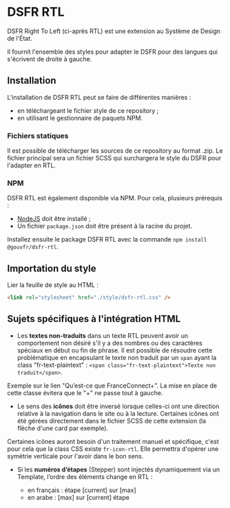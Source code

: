 # DSFR RTL

DSFR Right To Left (ci-après RTL) est une extension au Système de Design de l'État.

Il fournit l'ensemble des styles pour adapter le DSFR pour des langues qui s'écrivent de droite à gauche.

## Installation

L'installation de DSFR RTL peut se faire de différentes manières :
* en téléchargeant le fichier style de ce repository ;
* en utilisant le gestionnaire de paquets NPM.

### Fichiers statiques

Il est possible de télécharger les sources de ce repository au format .zip. Le fichier principal sera un fichier SCSS qui surchargera le style du DSFR pour l'adapter en RTL.

### NPM

DSFR RTL est également disponible via NPM. Pour cela, plusieurs prérequis :
* [NodeJS](https://nodejs.org/fr) doit être installé ;
* Un fichier `package.json` doit être présent à la racine du projet.

Installez ensuite le package DSFR RTL avec la commande `npm install @gouvfr/dsfr-rtl`.

## Importation du style

Lier la feuille de style au HTML :

```html
<link rel="stylesheet" href="./style/dsfr-rtl.css" />
```

## Sujets spécifiques à l'intégration HTML

* Les **textes non-traduits** dans un texte RTL peuvent avoir un comportement non désiré s'il y a des nombres ou des caractères spéciaux en début ou fin de phrase. Il est possible de résoudre cette problématique en encapsulant le texte non traduit par un `span` ayant la class "fr-text-plaintext" : `<span class="fr-text-plaintext">Texte non traduit</span>`.

Exemple sur le lien "Qu’est-ce que FranceConnect+". La mise en place de cette classe évitera que le "+" ne passe tout à gauche.

* Le sens des **icônes** doit être inversé lorsque celles-ci ont une direction relative à la navigation dans le site ou à la lecture. Certaines icônes ont été gérées directement dans le fichier SCSS de cette extension (la flèche d'une card par exemple).

Certaines icônes auront besoin d'un traitement manuel et spécifique, c'est pour cela que la class CSS existe `fr-icon-rtl`. Elle permettra d'opérer une symétrie verticale pour l'avoir dans le bon sens.

* Si les **numéros d’étapes** (Stepper) sont injectés dynamiquement via un Template, l’ordre des éléments change en RTL : 

    * en français : étape [current] sur [max]
    * en arabe : [max] sur [current] étape
